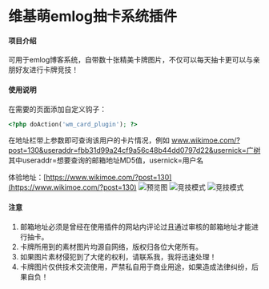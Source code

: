 # 维基萌emlog抽卡系统插件

#### 项目介绍
可用于emlog博客系统，自带数十张精美卡牌图片，不仅可以每天抽卡更可以与亲朋好友进行卡牌竞技！

#### 使用说明
在需要的页面添加自定义钩子：
```PHP
<?php doAction('wm_card_plugin'); ?>
```
在地址栏带上参数即可查询该用户的卡片情况，例如
www.wikimoe.com/?post=130&useraddr=fbb31d99a24cf9a56c48b44dd0797d22&usernick=广树
其中useraddr=想要查询的邮箱地址MD5值，usernick=用户名

体验地址：[https://www.wikimoe.com/?post=130](https://www.wikimoe.com/?post=130)
![预览图](https://gitee.com/uploads/images/2018/0423/102004_554a8f2e_1258290.png "QQ截图20180423101944.png")
![竞技模式](https://gitee.com/uploads/images/2018/0423/102131_49e221e9_1258290.jpeg "QQ截图20180423102031.jpg")
![竞技模式](https://gitee.com/uploads/images/2018/0423/103429_4793ca2f_1258290.jpeg "QQ截图20180423103345.jpg")

#### 注意

1. 邮箱地址必须是曾经在使用插件的网站内评论过且通过审核的邮箱地址才能进行抽卡。
2. 卡牌所用到的素材图片均源自网络，版权归各位大佬所有。
3. 如果图片素材侵犯到了大佬的权利，请联系我，我将迅速处理！
4. 卡牌图片仅供技术交流使用，严禁私自用于商业用途，如果造成法律纠纷，后果自负！